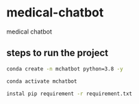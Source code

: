 # medical-chatbot
medical chatbot

## steps to run the project

```bash
conda create -n mchatbot python=3.8 -y
```

```bash
conda activate mchatbot

```

```bash
instal pip requirement -r requirement.txt

```

